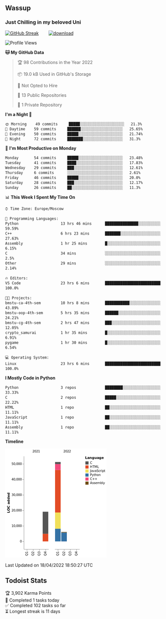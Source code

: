 ## Wassup 
### Just Chilling in my beloved Uni 

<!--
-->

[![GitHub Streak](http://github-readme-streak-stats.herokuapp.com?user=archeoss&theme=shades-of-purple&hide_border=true&date_format=j%20M%5B%20Y%5D)](https://git.io/streak-stats)&nbsp;&nbsp;&nbsp;&nbsp;&nbsp;&nbsp;&nbsp;&nbsp;[![download](https://user-images.githubusercontent.com/68448737/147796309-d8b65b1d-4dde-40d9-b03a-2b42aaa6cd43.jpeg)
](https://bmstu.ru/)

<!--START_SECTION:waka-->
![Profile Views](http://img.shields.io/badge/Profile%20Views-1-blue)

**🐱 My GitHub Data** 

> 🏆 98 Contributions in the Year 2022
 > 
> 📦 19.0 kB Used in GitHub's Storage 
 > 
> 🚫 Not Opted to Hire
 > 
> 📜 13 Public Repositories 
 > 
> 🔑 1 Private Repository 
 > 
**I'm a Night 🦉** 

```text
🌞 Morning    49 commits     █████░░░░░░░░░░░░░░░░░░░░   21.3% 
🌆 Daytime    59 commits     ██████░░░░░░░░░░░░░░░░░░░   25.65% 
🌃 Evening    50 commits     █████░░░░░░░░░░░░░░░░░░░░   21.74% 
🌙 Night      72 commits     ███████░░░░░░░░░░░░░░░░░░   31.3%

```
📅 **I'm Most Productive on Monday** 

```text
Monday       54 commits     █████░░░░░░░░░░░░░░░░░░░░   23.48% 
Tuesday      41 commits     ████░░░░░░░░░░░░░░░░░░░░░   17.83% 
Wednesday    29 commits     ███░░░░░░░░░░░░░░░░░░░░░░   12.61% 
Thursday     6 commits      ░░░░░░░░░░░░░░░░░░░░░░░░░   2.61% 
Friday       46 commits     █████░░░░░░░░░░░░░░░░░░░░   20.0% 
Saturday     28 commits     ███░░░░░░░░░░░░░░░░░░░░░░   12.17% 
Sunday       26 commits     ██░░░░░░░░░░░░░░░░░░░░░░░   11.3%

```


📊 **This Week I Spent My Time On** 

```text
⌚︎ Time Zone: Europe/Moscow

💬 Programming Languages: 
Python                   13 hrs 46 mins      ███████████████░░░░░░░░░░   59.59% 
C++                      6 hrs 23 mins       ███████░░░░░░░░░░░░░░░░░░   27.63% 
Assembly                 1 hr 25 mins        █░░░░░░░░░░░░░░░░░░░░░░░░   6.15% 
C                        34 mins             ░░░░░░░░░░░░░░░░░░░░░░░░░   2.5% 
Other                    29 mins             ░░░░░░░░░░░░░░░░░░░░░░░░░   2.14%

🔥 Editors: 
VS Code                  23 hrs 6 mins       █████████████████████████   100.0%

🐱‍💻 Projects: 
bmstu-ca-4th-sem         10 hrs 8 mins       ███████████░░░░░░░░░░░░░░   43.89% 
bmstu-oop-4th-sem        5 hrs 35 mins       ██████░░░░░░░░░░░░░░░░░░░   24.21% 
bmstu-cg-4th-sem         2 hrs 47 mins       ███░░░░░░░░░░░░░░░░░░░░░░   12.05% 
crypto_samurai           1 hr 35 mins        █░░░░░░░░░░░░░░░░░░░░░░░░   6.91% 
pygame                   1 hr 30 mins        █░░░░░░░░░░░░░░░░░░░░░░░░   6.54%

💻 Operating System: 
Linux                    23 hrs 6 mins       █████████████████████████   100.0%

```

**I Mostly Code in Python** 

```text
Python                   3 repos             ████████░░░░░░░░░░░░░░░░░   33.33% 
C                        2 repos             █████░░░░░░░░░░░░░░░░░░░░   22.22% 
HTML                     1 repo              ██░░░░░░░░░░░░░░░░░░░░░░░   11.11% 
JavaScript               1 repo              ██░░░░░░░░░░░░░░░░░░░░░░░   11.11% 
Assembly                 1 repo              ██░░░░░░░░░░░░░░░░░░░░░░░   11.11%

```


**Timeline**

![Chart not found](https://raw.githubusercontent.com/archeoss/archeoss/master/charts/bar_graph.png) 


 Last Updated on 18/04/2022 18:50:27 UTC
<!--END_SECTION:waka-->

## Todoist Stats

<!-- TODO-IST:START -->
🏆  3,902 Karma Points           
🌸  Completed 1 tasks today           
✅  Completed 102 tasks so far           
⏳  Longest streak is 11 days
<!-- TODO-IST:END -->
